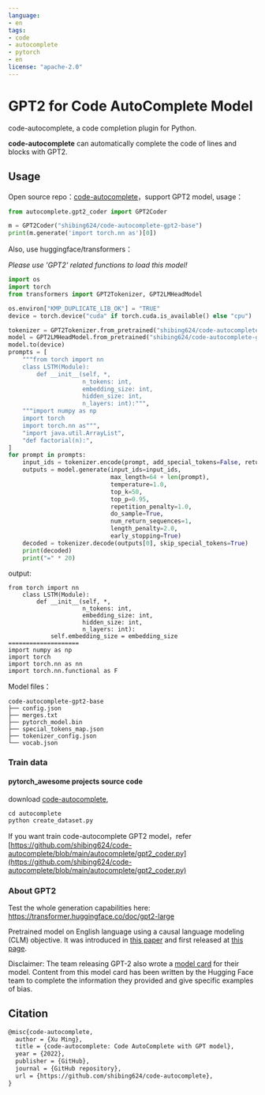```yaml
---
language: 
- en
tags:
- code
- autocomplete
- pytorch
- en
license: "apache-2.0"
---
```


# GPT2 for Code AutoComplete Model
code-autocomplete, a code completion plugin for Python.

**code-autocomplete** can automatically complete the code of lines and blocks with GPT2.

## Usage

Open source repo：[code-autocomplete](https://github.com/shibing624/code-autocomplete)，support GPT2 model, usage：

```python
from autocomplete.gpt2_coder import GPT2Coder

m = GPT2Coder("shibing624/code-autocomplete-gpt2-base")
print(m.generate('import torch.nn as')[0])
```

Also, use huggingface/transformers：

*Please use 'GPT2' related functions to load this model!*

```python
import os
import torch
from transformers import GPT2Tokenizer, GPT2LMHeadModel

os.environ["KMP_DUPLICATE_LIB_OK"] = "TRUE"
device = torch.device("cuda" if torch.cuda.is_available() else "cpu")

tokenizer = GPT2Tokenizer.from_pretrained("shibing624/code-autocomplete-gpt2-base")
model = GPT2LMHeadModel.from_pretrained("shibing624/code-autocomplete-gpt2-base")
model.to(device)
prompts = [
    """from torch import nn
    class LSTM(Module):
        def __init__(self, *,
                     n_tokens: int,
                     embedding_size: int,
                     hidden_size: int,
                     n_layers: int):""",
    """import numpy as np
    import torch
    import torch.nn as""",
    "import java.util.ArrayList",
    "def factorial(n):",
]
for prompt in prompts:
    input_ids = tokenizer.encode(prompt, add_special_tokens=False, return_tensors='pt').to(device)
    outputs = model.generate(input_ids=input_ids,
                             max_length=64 + len(prompt),
                             temperature=1.0,
                             top_k=50,
                             top_p=0.95,
                             repetition_penalty=1.0,
                             do_sample=True,
                             num_return_sequences=1,
                             length_penalty=2.0,
                             early_stopping=True)
    decoded = tokenizer.decode(outputs[0], skip_special_tokens=True)
    print(decoded)
    print("=" * 20)
```

output:
```shell
from torch import nn
    class LSTM(Module):
        def __init__(self, *,
                     n_tokens: int,
                     embedding_size: int,
                     hidden_size: int,
                     n_layers: int):
            self.embedding_size = embedding_size
====================
import numpy as np
import torch
import torch.nn as nn
import torch.nn.functional as F
```

Model files：
```
code-autocomplete-gpt2-base
├── config.json
├── merges.txt
├── pytorch_model.bin
├── special_tokens_map.json
├── tokenizer_config.json
└── vocab.json
```

### Train data
#### pytorch_awesome projects source code

download [code-autocomplete](https://github.com/shibing624/code-autocomplete),
```shell
cd autocomplete
python create_dataset.py
```

If you want train code-autocomplete GPT2 model，refer [https://github.com/shibing624/code-autocomplete/blob/main/autocomplete/gpt2_coder.py](https://github.com/shibing624/code-autocomplete/blob/main/autocomplete/gpt2_coder.py)


### About GPT2

Test the whole generation capabilities here: https://transformer.huggingface.co/doc/gpt2-large

Pretrained model on English language using a causal language modeling (CLM) objective. It was introduced in
[this paper](https://d4mucfpksywv.cloudfront.net/better-language-models/language_models_are_unsupervised_multitask_learners.pdf)
and first released at [this page](https://openai.com/blog/better-language-models/).

Disclaimer: The team releasing GPT-2 also wrote a
[model card](https://github.com/openai/gpt-2/blob/master/model_card.md) for their model. Content from this model card
has been written by the Hugging Face team to complete the information they provided and give specific examples of bias.


## Citation

```latex
@misc{code-autocomplete,
  author = {Xu Ming},
  title = {code-autocomplete: Code AutoComplete with GPT model},
  year = {2022},
  publisher = {GitHub},
  journal = {GitHub repository},
  url = {https://github.com/shibing624/code-autocomplete},
}
```

